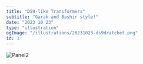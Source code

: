```yaml
---
title: "DS9-like Transformers"
subtitle: "Garak and Bashir style!"
date: "2023 10 23"
type: "illustration"
ogImage: "/illustrations/20231023-ds9dratchet.png"
id: 3
---
```


![Panel2](/illustrations/20231023-ds9dratchet.png)